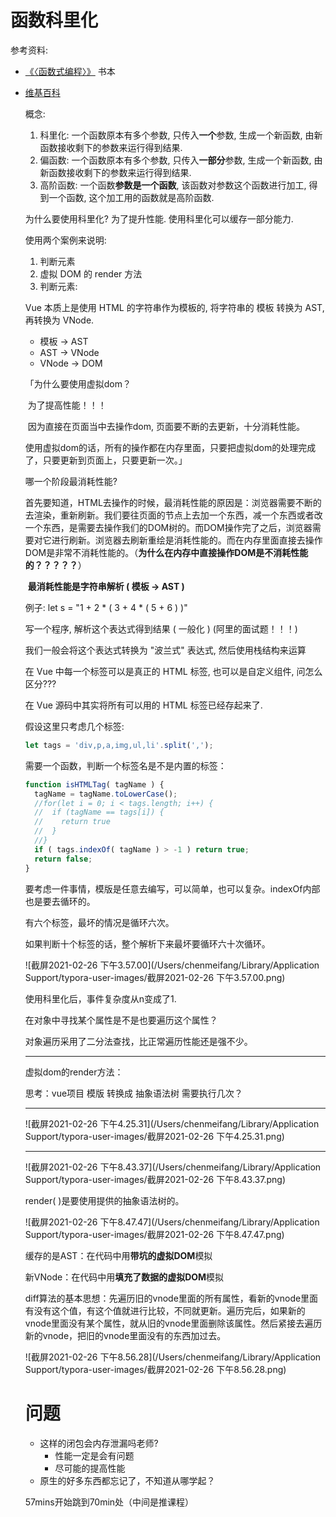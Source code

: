 # 函数科里化

参考资料:

- [《〈函数式编程〉》](https://llh911001.gitbooks.io/mostly-adequate-guide-chinese/content/) 书本

- [维基百科](https://zh.wikipedia.org/wiki/柯里化)

  概念:

  1. 科里化: 一个函数原本有多个参数, 只传入**一个**参数, 生成一个新函数, 由新函数接收剩下的参数来运行得到结果.
  2. 偏函数: 一个函数原本有多个参数, 只传入**一部分**参数, 生成一个新函数, 由新函数接收剩下的参数来运行得到结果.
  3. 高阶函数: 一个函数**参数是一个函数**, 该函数对参数这个函数进行加工, 得到一个函数, 这个加工用的函数就是高阶函数.

  

  为什么要使用科里化? 为了提升性能. 使用科里化可以缓存一部分能力.

  

  使用两个案例来说明:

  1. 判断元素
  2. 虚拟 DOM 的 render 方法
  3. 判断元素:

  

  Vue 本质上是使用 HTML 的字符串作为模板的, 将字符串的 模板 转换为 AST, 再转换为 VNode.

  - 模板 -> AST
  - AST -> VNode
  - VNode -> DOM

  

  「为什么要使用虚拟dom？

  ​	为了提高性能！！！

  ​	因为直接在页面当中去操作dom, 页面要不断的去更新，十分消耗性能。

  ​	使用虚拟dom的话，所有的操作都在内存里面，只要把虚拟dom的处理完成了，只要更新到页面上，只要更新一次。」

  

  哪一个阶段最消耗性能?

  ​		首先要知道，HTML去操作的时候，最消耗性能的原因是：浏览器需要不断的去渲染，重新刷新。我们要往页面的节点上去加一个东西，减一个东西或者改一个东西，是需要去操作我们的DOM树的。而DOM操作完了之后，浏览器需要对它进行刷新。浏览器去刷新重绘是消耗性能的。而在内存里面直接去操作DOM是非常不消耗性能的。（**为什么在内存中直接操作DOM是不消耗性能的？？？？？**）

  ​		**最消耗性能是字符串解析 ( 模板 -> AST )**

  

  例子: let s = "1 + 2 * ( 3 + 4 * ( 5 + 6 ) )" 

  写一个程序, 解析这个表达式得到结果 ( 一般化 )   (阿里的面试题！！！)

  

   我们一般会将这个表达式转换为 "波兰式" 表达式, 然后使用栈结构来运算

  

  在 Vue 中每一个标签可以是真正的 HTML 标签, 也可以是自定义组件, 问怎么区分???

  在 Vue 源码中其实将所有可以用的 HTML 标签已经存起来了.

  

  假设这里只考虑几个标签:

  ```javascript
  let tags = 'div,p,a,img,ul,li'.split(',');
  ```

  需要一个函数，判断一个标签名是不是内置的标签：

  ```javascript
  function isHTMLTag( tagName ) {
    tagName = tagName.toLowerCase();
    //for(let i = 0; i < tags.length; i++) {
    //  if (tagName == tags[i]) {
    //    return true
    //  }
    //}
    if ( tags.indexOf( tagName ) > -1 ) return true;
    return false;
  }
  ```

  要考虑一件事情，模版是任意去编写，可以简单，也可以复杂。indexOf内部也是要去循环的。

  有六个标签，最坏的情况是循环六次。

  如果判断十个标签的话，整个解析下来最坏要循环六十次循环。

  

  ![截屏2021-02-26 下午3.57.00](/Users/chenmeifang/Library/Application Support/typora-user-images/截屏2021-02-26 下午3.57.00.png)

  使用科里化后，事件复杂度从n变成了1.

  

  在对象中寻找某个属性是不是也要遍历这个属性？

  对象遍历采用了二分法查找，比正常遍历性能还是强不少。

  ---

  虚拟dom的render方法：

  

  思考：vue项目 模版 转换成 抽象语法树 需要执行几次？

  ---

  ![截屏2021-02-26 下午4.25.31](/Users/chenmeifang/Library/Application Support/typora-user-images/截屏2021-02-26 下午4.25.31.png)

  

  ---

  ![截屏2021-02-26 下午8.43.37](/Users/chenmeifang/Library/Application Support/typora-user-images/截屏2021-02-26 下午8.43.37.png)

  render( )是要使用提供的抽象语法树的。

  

  ![截屏2021-02-26 下午8.47.47](/Users/chenmeifang/Library/Application Support/typora-user-images/截屏2021-02-26 下午8.47.47.png)

  

  缓存的是AST：在代码中用**带坑的虚拟DOM**模拟

  新VNode：在代码中用**填充了数据的虚拟DOM**模拟

  

  diff算法的基本思想：先遍历旧的vnode里面的所有属性，看新的vnode里面有没有这个值，有这个值就进行比较，不同就更新。遍历完后，如果新的vnode里面没有某个属性，就从旧的vnode里面删除该属性。然后紧接去遍历新的vnode，把旧的vnode里面没有的东西加过去。

  ![截屏2021-02-26 下午8.56.28](/Users/chenmeifang/Library/Application Support/typora-user-images/截屏2021-02-26 下午8.56.28.png)

  # 问题

  - 这样的闭包会内存泄漏吗老师?
    - 性能一定是会有问题
    - 尽可能的提高性能
  - 原生的好多东西都忘记了，不知道从哪学起？

  

  57mins开始跳到70min处（中间是推课程）

  